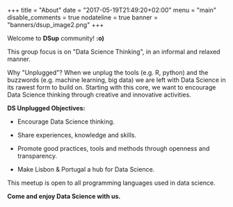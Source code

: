 +++
title = "About"
date = "2017-05-19T21:49:20+02:00"
menu = "main"
disable_comments = true
nodateline = true
banner = "banners/dsup_image2.png"
+++

Welcome to **DSup** community! **:o)**

This group focus is on "Data Science Thinking", in an informal and relaxed manner.

Why "Unplugged"?
When we unplug the tools (e.g. R, python) and the buzzwords (e.g. machine learning, big data) we are left with Data Science in its rawest form to build on. Starting with this core, we want to encourage Data Science thinking through creative and innovative activities.

**DS Unplugged Objectives:**

* Encourage Data Science thinking.

* Share experiences, knowledge and skills.

* Promote good practices, tools and methods through openness and transparency.

* Make Lisbon & Portugal a hub for Data Science.

This meetup is open to all programming languages used in data science.

**Come and enjoy Data Science with us.**